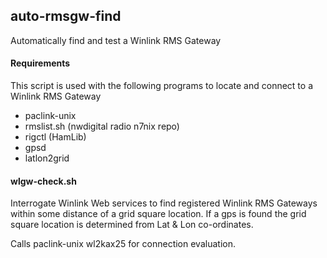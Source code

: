 ## auto-rmsgw-find
Automatically find and test  a Winlink RMS Gateway

#### Requirements

This script is used with the following programs to locate and connect to a Winlink RMS Gateway

* paclink-unix
* rmslist.sh (nwdigital radio n7nix repo)
* rigctl (HamLib)
* gpsd
* latlon2grid

#### wlgw-check.sh

Interrogate Winlink Web services to find registered Winlink RMS Gateways within some distance of a grid square location.
If a gps is found the grid square location is determined from Lat & Lon co-ordinates.

Calls paclink-unix wl2kax25 for connection evaluation.

